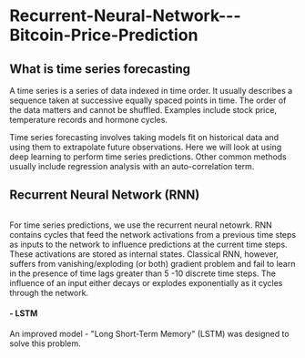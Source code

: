 # Recurrent-Neural-Network---Bitcoin-Price-Prediction

## What is time series forecasting
A time series is a series of data indexed in time order. It usually describes a sequence taken at successive equally spaced points in time. The order of the data matters and cannot be shuffled. Examples include stock price, temperature records and hormone cycles. 

Time series forecasting involves taking models fit on historical data and using them to extrapolate future observations. Here we will look at using deep learning to perform time series predictions. Other common methods usually include regression analysis with an auto-correlation term. 

## Recurrent Neural Network (RNN)

![]()

For time series predictions, we use the recurrent neural netowrk. RNN contains cycles that feed the network activations from a previous time steps as inputs to the network to influence predictions at the current time steps. These activations are stored as internal states. Classical RNN, however, suffers from vanishing/exploding (or both) gradient problem and fail to learn in the presence of time lags greater than 5 -10 discrete time steps. The influence of an input either decays or explodes exponentially as it cycles through the network. 

#### - LSTM
An improved model - "Long Short-Term Memory" (LSTM) was designed to solve this problem.  
